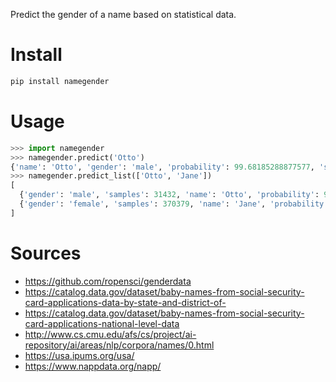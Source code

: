 Predict the gender of a name based on statistical data.
# Install
```bash
pip install namegender
```
# Usage
```python
>>> import namegender
>>> namegender.predict('Otto')
{'name': 'Otto', 'gender': 'male', 'probability': 99.68185288877577, 'samples': 31432}
>>> namegender.predict_list(['Otto', 'Jane'])
[
  {'gender': 'male', 'samples': 31432, 'name': 'Otto', 'probability': 99.68185288877577}, 
  {'gender': 'female', 'samples': 370379, 'name': 'Jane', 'probability': 99.69382713382778}
]
```

# Sources
* https://github.com/ropensci/genderdata
* https://catalog.data.gov/dataset/baby-names-from-social-security-card-applications-data-by-state-and-district-of-
* https://catalog.data.gov/dataset/baby-names-from-social-security-card-applications-national-level-data
* http://www.cs.cmu.edu/afs/cs/project/ai-repository/ai/areas/nlp/corpora/names/0.html
* https://usa.ipums.org/usa/
* https://www.nappdata.org/napp/
